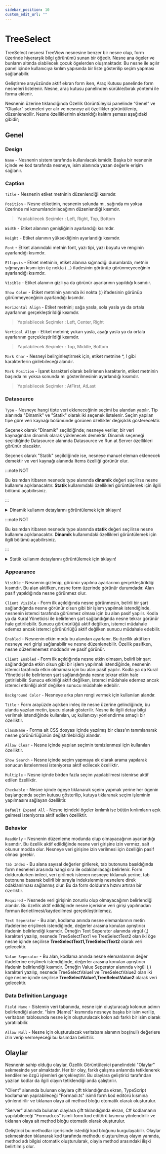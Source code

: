 ```yaml
---
sidebar_position: 10
custom_edit_url: ""
---
```


# TreeSelect

TreeSelect nesnesi TreeView nesnesine benzer bir nesne olup, form üzerinde hiyerarşik bilgi görünümü sunan bir öğedir. Nesne ana ögeler ve bunların altında olabilecek çocuk ögelerden oluşmaktadır. Bu nesne ile açılır panel içinde kullanıcıya kırılım yapısında bir liste gösterilip seçim yapması sağlanabilir.

Geliştirme arayüzünde aktif ekran form iken, Araç Kutusu panelinde form nesneleri listelenir. Nesne, araç kutusu panelinden sürükle/bırak yöntemi ile forma eklenir.

Nesnenin üzerine tıklandığında Özellik Görüntüleyici panelinde “Genel” ve “Olaylar” sekmeleri yer alır ve nesneye ait özellikler görüntülenip, düzenlenebilir. Nesne özelliklerinin aktarıldığı kalıtım şeması aşağıdaki gibidir;

## Genel

### Design

`Name` - Nesnenin sistem tarafında kullanılacak ismidir. Başka bir nesnenin içinde ve kod tarafında nesneye, isim alanında yazan değerle erişim sağlanır.

### Caption

`Title` - Nesnenin etiket metninin düzenlendiği kısımdır.

`Position` - Nesne etiketinin, nesnenin solunda mı, sağında mı yoksa üzerinde mi konumlandırılacağının düzenlendiği kısımdır.

>Yapılabilecek Seçimler : Left, Right, Top, Bottom

`Width` - Etiket alanının genişliğinin ayarlandığı kısımdır.

`Height` - Etiket alanının yüksekliğinin ayarlandığı kısımdır.

`Font` - Etiket alanındaki metnin font, yazı tipi, yazı boyutu ve renginin ayarlandığı kısımdır.

`Ellipsis` - Etiket metninin, etiket alanına sığmadığı durumlarda, metnin sığmayan kısmı için üç nokta (…) ifadesinin görünüp görünmeyeceğinin ayarlandığı kısımdır.

`Visible` - Etiket alanının gizli ya da görünür ayarlarının yapıldığı kısımdır.

`Show Colon` - Etiket metninin yanında iki nokta (:) ifadesinin görünüp görünmeyeceğinin ayarlandığı kısımdır.

`Horizontal Align` - Etiket metnini; sağa yasla, sola yasla ya da ortala ayarlarının gerçekleştirildiği kısımdır.

>Yapılabilecek Seçimler : Left, Center, Right

`Vertical Align` - Etiket metnini; yukarı yasla, aşağı yasla ya da ortala ayarlarının gerçekleştirildiği kısımdır.

>Yapılabilecek Seçimler : Top, Middle, Bottom

`Mark Char` - Nesneyi belirginleştirmek için, etiket metnine *, ! gibi karakterlerin girilebileceği alandır.

`Mark Position` - İşaret karakteri olarak belirlenen karakterin, etiket metninin başında mı yoksa sonunda mı gösterilmesinin ayarlandığı kısımdır.

>Yapılabilecek Seçimler : AtFirst, AtLast

### Datasource

`Type` - Nesneye hangi tipte veri ekleneceğinin seçimi bu alandan yapılır. Tip alanında "Dinamik" ve "Statik" olarak iki seçenek listelenir. Seçim yapılan tipe göre veri kaynağı bölümünde görünen özellikler değişiklik gösterecektir.

Seçenek olarak "Dinamik" seçildiğinde; nesneye veriler, bir veri kaynağından dinamik olarak yüklenecek demektir. Dinamik seçeneği seçildiğinde Datasource alanında Datasource ve Run at Server özellikleri görünür olacaktır.

Seçenek olarak "Statik" seçildiğinde ise, nesneye manuel eleman eklenecek demektir ve veri kaynağı alanında Items özelliği görünür olur.

:::note NOT

Bu kısımdan itibaren nesnede type alanında **dinamik** değeri seçilirse nesne kullanımı açıklanacaktır. **Statik** kullanımdaki özellikleri görüntülemek için ilgili bölümü açabilirsiniz.

:::

<details>
  <summary>Dinamik kullanım detaylarını görüntülemek için tıklayın!</summary>
  <div>

`DataSource` - Nesnede, bir veri kaynağından gelen değerleri listeleyebilmek için kullanılacak alandır. Projede Çözüm Gezgini alanındaki DataSource bölümüne eklenmiş ve başarıyla derlenen veri kaynağı tanımı, nesnenin Datasource) kısmından seçilebilir olur.

`RunAtServer` - Bu seçenek nesneye bağlanan sorgunun, sunucudan mı istemciden mi çalıştırılacağının belirlendiği seçenektir.

Bu seçenek aktif edilirse web arayüzünde forma tıklandığında, form açılmadan önce sorgu, sunucu tarafında çalıştırılır, form açıldığında nesneye sorgu sonucu yüklenmiş olarak gelir. Seçenek pasif yapıldığında web arayüzünde forma tıklandığında, form açıldıktan sonra nesneye sorgunun sonuç değerleri yüklenmeye başlar.

Sorgu sonucunun yüklenmesi için geçen bekleme süresi, bu özellik aktifken formun açılma anında, özellik pasifken form hızlı açıldıktan sonra nesneye verinin yüklenmesi anında etkili olur.

`Value Expression` - Veri Kaynağı kısmından bir veri kaynağı tanımı seçildiğinde bu alan görünür olur. Seçilen veri kaynağından dönen tüm kolonlar bu alanda listelenir. Kullanıcı arayüzden seçim yaptığında, yapılan seçimin kayıt alanının hangi kolon değeri olacağı bu alanda belirlenir.

Örneğin nesneye kullanıcıların listesini getiren bir sorgu bağlanmış olsun. Sorgudan ID (Kullanıcı Adı), FIRSTNAME (İsim), EMAIL (Mail Adresi) kolonları dönüyor olsun. Bu nesnenin amacı kullanıcı seçimi olduğu için seçilen kullanıcının benzersiz kayıt değeri ID kolonunda bulunduğundan, Değer İfadesi kısmında sorgudan dönen ID kolonu seçilmelidir.

`Display Expression` - Veri Kaynağı kısmından bir veri kaynağı tanımı seçildiğinde bu alan görünür olur. Seçilen veri kaynağından dönen tüm kolonlar bu alanda listelenir. Kullanıcı arayüzden seçim yaptığında, nesne içerisinde görünecek ifadenin hangi sorgu kolonundan geleceği bu alanda belirlenir.

Örneğin nesneye kullanıcıların listesini getiren bir sorgu bağlanmış olsun. Sorgudan ID (Kullanıcı Adı), FIRSTNAME (İsim), LASTNAME (Soyisim), EMAIL (Mail Adresi) kolonları dönüyor olsun. Bu nesnenin amacı kullanıcı seçimi olduğu için seçilen kullanıcının FIRSTNAME ve LASTNAME kolonlarından dönen değerleri nesne içinde görüntülenmek istenecektir. O yüzden Görünür İfadesi kısmında bu kolon değerleri seçilir.

`Display Format` - Görünüm İfadesi alanından seçilen kolon ya da kolonlar otomatik olarak bu alana da eklenir. Nesnede listelenecek eleman metinlerine görünüm formatı belirlemek için kullanılan alandır. Elemanların istenen bir formatta gösterilmesi için, ilgili format yapısı bu alanda belirtilebilir. Ve nesne seçimi sonrası nesnede görüntülenecek değerin web arayüzde uç kullanıcılara belirlenen formatta görünmesi sağlanabilir.

Formatlamada kullanılabilecek format tiplerine, alana odaklanıldığında çıkan bilgi mesajındaki linkten (https://shopify.github.io/liquid/) erişilebilir ve gerçekleştirilmek istenen format yapısı Görünüm Formatı alanında ilgili sütun için uygulanabilir.

`Hierarcy Type` - Nesneye veri kaynağı tanımlandığında, veri kaynağında hangi tipe göre verilerin kırılımlı olacağının belirlendiği alandır. 

Örneğin nesneye bir REST sorgusu tanımlanıp, sorgu sonucunda listelenen ögelerin her birinde id ve hangi id'ye bağlı olduğunu belli eden parentid anahtarları içeriyorsa nesnede Hierarcy Type alanında Parent By seçilebilirken; REST sorugusu sonucundaki ögelerin içinde direkt olarak çocuk öge içeriyorsa Children By seçilmelidir.

Nesneye SQL sorgusu tanımlı ve sorguda ID, PARENTID ve TEXT gibi ögelerin birbirleri ile ilişkisini belli eder sonuçlar dönüyorsa, alanda Parent By seçilebilir.

***SQL Veri Kaynağı içeriği aşağıdaki gibi ise Parent By seçilmelidir.***

| **ID** 	| **PARENTID** 	| **TEXT** 	|
|---	|---	|---	|
| 1 	| 0 	| 1. Ana Öge 	|
| 2 	| 1 	| 1.1 Çocuk Başlık 	|
| 3 	| 1 	| 1.2 Çocuk Alt Başlık 	|
| 4 	| 3 	| 1.2.1 Çocuk Alt Başlık 	|
| 5 	| 0 	| 2. Ana Öge 	|
| 6 	| 5 	| 2.1 Çocuk Başlık 	|
| 7 	| 6 	| 2.1.1 Çocuk Alt Başlık 	|

***REST Veri Kaynağı içeriği aşağıdaki gibi ise Parent By seçilmelidir.***

```json

{
    "key": "1",
    "icon": null,
    "text": "Item1",
    "parentKey": null,
    "selected": true,
    "disabled": false,
    "expand": false
},
{
    "key": "2",
    "icon": null,
    "text": "Item2",
    "parentKey": "1",
    "selected": false,
    "disabled": false,
    "expand": false
},
{
    "key": "3",
    "icon": null,
    "text": "Item3",
    "parentKey": null,
    "selected": false,
    "disabled": false,
    "expand": false
}

```

***REST Veri Kaynağı içeriği aşağıdaki gibi ise Children By seçilmelidir.***

```json

{
    "id": "1",
    "icon": null,
    "text": "Item1",
    "childrenKey": [
        {
            "id": "2",
            "icon": null,
            "text": "Item2",
            "childrenKey": [],
            "selected": false,
            "disabled": false,
            "expand": false
        },
        {
            "id": "3",
            "icon": null,
            "text": "Item3",
            "childrenKey": [],
            "selected": false,
            "disabled": false,
            "expand": false
        }
    ],
    "selected": false,
    "disabled": false,
    "expand": false
}

```

>Yapılabilecek Seçimler : Parent By, Children By

`Not Recursive` - Nesne veri kaynağında seçili sorgu sonucunun özyinemeli (recursive) olup olmadığının seçildiği alandır. Nesneye bağlanan sorgu kırılımlı olarak listelenmiyorsa özellik aktif edililir. Aktif edildiğinde nesnede tanımlı sorguda kırılım bulunmuyor ama kırılımlı hale çevirmesini istenmiş olur.

`Parent Key` - Hierarcy Type alanında Parent By seçildiğinde gözüken alandır. DataSource üzerinden gelen veri özyinelemeli (recursive) olarak gelmediğinde, gelen veriyi nesne üzerinde düzgünce yansıtabilmek için manipüle edilmesi, iç içe bir kırılım yapısı oluşturulması gerekmektedir. Hierarcy Type alanında Parent By seçilmesi ile gelen bu veride yerleşimin mevcut ögenin bağlı olduğu ögesi (parent) bulunup bunun altına yerleştirilmesi ile meydana gelineceğini ifade edilir.

Örneğin yukarıdaki 1 numaralı alt alta öge içeren json örneği gibi sonuç geliyorsa Hierarchy Type alanında Parent By seçilip, Parent Key alanında parentkey özelliği seçilebilir. SQL sorgusu örneğinde ise Hierarchy Type alanında Parent By seçilip, Parent Key alanında PARENTID kolonu seçilebilir.

`Children Key` - Hierarcy Type alanında Children By seçildiğinde gözüken alandır. DataSource üzerinden gelen veri özyinelemeli (recursive) olarak gelmediğinde, gelen veriyi nesne üzerinde düzgünce yansıtabilmek için manipüle edilmesi, iç içe bir kırılım yapısı oluşturulması gerekmektedir. Hierarcy Type alanında Children By seçilmesi ile gelen bu veride yerleşimin mevcut ögenin altındaki çocukları (child) bulunup bunun altına yerleştirilmesi ile meydana gelineceğini ifade edilir.

Örneğin yukarıdaki 2 numaralı iç içe ögelerin listelendiği json örneği gibi sonuç geliyorsa, Hierarchy Type alanında Children By seçilip, Children Key alanında childrenkey özelliği seçilebilir. 

  </div>
</details>

:::note NOT

Bu kısımdan itibaren nesnede type alanında **statik** değeri seçilirse nesne kullanımı açıklanacaktır. **Dinamik** kullanımdaki özellikleri görüntülemek için ilgili bölümü açabilirsiniz.

:::

<details>
  <summary>Statik kullanım detaylarını görüntülemek için tıklayın!</summary>
  <div>

`Items` - Nesnede, bir veri kaynağından gelen kayıtlar değil, geliştirme anında manuel eklenen elemanlar listelenmek istendiğinde, eleman tanımlama işlemi bu alandan yapılır. Liste elemanlarının belirlendiği kısımdır. Bu alandan nesneye yeni eleman eklenebilir, mevcut bir eleman silinebilir veya düzenlenebilir. Elemanlar alanına tıklandığında eleman ekleme penceresi açılır. Ekle butonuna tıklanarak nesneye yeni eleman kalemleri oluşturulur.

`Name` - Ögeye verilecek anahtar değeri bu alana yazılır, ekli diğer ögelerdeki name alanlarında tanımlanmış değerlerden farklı olmalıdır, aynı değer yazılırsa ekleme işlemi yapılmaz.

`Title` - Ögeye verilecek isim bu alana yazılır.  

`Selectable` - Ögenin form üzerinde seçilebilmesi isteniyorsa alan aktif edilmelidir. Seçili olmadığı durumda web ara yüzünde öge seçilemeyecektir.

`Children Items` - Öge altında olması istenen başka bir eleman daha varsa Children Items’taki üç noktaya tıklanarak ekleme yapılabilir. Açılan pencerede ekle butonuna basıldığında gelen özellikler bir önceki pencere ile aynı olup, “Kaydet” butonuna tıklanarak çocuk elemanlar ana elemanın altına gelecek şekilde kaydedilir.

  </div>
</details>

### Appearance

`Visible` - Nesnenin gizlenip, görünür yapılma ayarlarının gerçekleştirildiği kısımdır. Bu alan aktifken, nesne form üzerinde görünür durumdadır. Alan pasif yapıldığında nesne görünmez olur.

`Client Visible` - Form ilk açıldığında nesne görünmesin, belirli bir şart sağlandığında nesne görünür olsun gibi bir işlem yapılmak istendiğinde, nesnenin istemci tarafında görünmez olması için bu alan pasif yapılır. Kodla ya da Kural Yöneticisi ile belirlenen şart sağlandığında nesne tekrar görünür hale getirilebilir. Sunucu görünürlüğü aktif değilken, istemci müdahale edemez ancak istemci görünürlüğü aktif değilken sunucu müdahale edebilir.

`Enabled` - Nesnenin etkin modu bu alandan ayarlanır. Bu özellik aktifken nesneye veri girişi sağlanabilir ve nesne düzenlenebilir. Özellik pasifken, nesne düzenlenemez moddadır ve pasif görünür.

`Client Enabled` - Form ilk açıldığında nesne etkin olmasın, belirli bir şart sağlandığında etkin olsun gibi bir işlem yapılmak istendiğinde, nesnenin istemci tarafında etkin olmaması için bu alan pasif yapılır. Kodla ya da Kural Yöneticisi ile belirlenen şart sağlandığında nesne tekrar etkin hale getirilebilir. Sunucu etkinliği aktif değilken, istemci müdahale edemez ancak istemci etkinliği aktif değilken sunucu müdahale edebilir.

`Background Color` - Nesneye arka plan rengi vermek için kullanılan alandır.

`Title` - Form arayüzde açıkken imleç ile nesne üzerine gelindiğinde, bu alanda yazılan metin, ipucu olarak gösterilir. Nesne ile ilgili detay bilgi verilmek istendiğinde kullanılan, uç kullanıcıyı yönlendirme amaçlı bir özelliktir.

`ClassName` - Forma ait CSS dosyası içinde yazılmış bir class'ın tanımlanarak nesne görünürlüğünün değiştirilebildiği alandır.

`Allow Clear` - Nesne içinde yapılan seçimin temizlenmesi için kullanılan özelliktir.

`Show Search` - Nesne içinde seçim yapmaya ek olarak arama yapılarak sonucun listelenmesi isteniyorsa aktif edilecek özelliktir.

`Multiple` - Nesne içinde birden fazla seçim yapılabilmesi istenirse aktif edilen özelliktir.

`Checkable` - Nesne içinde ögeye tıklanarak sçeim yapmak yerine her ögenin başlangcında seçim kutusu gösterilip, kutuya tıklaranak seçim işleminin yapılmasını sağlayan özelliktir.

`Default Expand All` - Nesne içindeki ögeler kırılımlı ise bütün kırılımların açık gelmesi isteniyorsa aktif edilen özelliktir.

### Behavior

`ReadOnly` - Nesnenin düzenleme modunda olup olmayacağının ayarlandığı kısımdır. Bu özellik aktif edildiğinde nesne veri girişine izin vermez, salt okunur modda olur. Nesneye veri girişine izin verilmesi için özelliğin pasif olması gerekir.

`Tab Index` - Bu alana sayısal değerler girilerek, tab butonuna basıldığında form nesneleri arasında hangi sıra ile odaklanılacağı belirlenir. Form doldurulurken imleci, veri girilmek istenen nesneye tıklamak yerine, tab butonuna basarak belirli bir sırayla indekslenmiş nesnelere direk odaklanılması sağlanmış olur. Bu da form doldurma hızını artıran bir özelliktir.

`Required` - Nesnede veri girişinin zorunlu olup olmayacağının belirlendiği alandır. Bu özellik aktif edildiğinde nesne içerisine veri girişi yapılmadan formun ilerletilmesi/kaydedilmesi gerçekleştirilemez.

`Text Seperator` - Bu alan, kodlama anında nesne elemanlarının metin ifadelerine erişilmek istendiğinde, değerler arasına konulan ayrıştırıcı ifadenin belirlendiği kısımdır. Örneğin Text Seperator alanında virgül (,) karakteri yazılıp, nesnede TreeSelectText1 ve TreeSelectText2 olan iki öge nesne içinde seçilirse **TreeSelectText1,TreeSelectText2** olarak veri gelecektir.

`Value Seperator` - Bu alan, kodlama anında nesne elemanlarının değer ifadelerine erişilmek istendiğinde, değerler arasına konulan ayrıştırıcı ifadenin belirlendiği kısımdır. Örneğin Value Seperator alanında virgül (,) karakteri yazılıp, nesnede TreeSelectValue1 ve TreeSelectValue2 olan iki öge nesne içinde seçilirse **TreeSelectValue1,TreeSelectValue2** olarak veri gelecektir.

### Data Definition Language

`Field Name` - Sistemin veri tabanında, nesne için oluşturacağı kolonun adının belirlendiği alandır. "İsim (Name)" kısmında nesneye başka bir isim verilip, veritabanı tablosunda nesne için oluşturulacak kolon adı farklı bir isim olarak yaratılabilir.

`Allow Null` - Nesne için oluşturulacak veritabanı alanının boş(null) değerlere izin verip vermeyeceği bu kısımdan belirtilir.

## Olaylar

Nesnenin sahip olduğu olaylar, Özellik Görüntüleyici panelindeki "Olaylar" sekmesinde yer almaktadır. Her bir olay, farklı çalışma anlarında tetiklenerek kendilerine özgü işlemleri gerçekleştirir. Bu olaylara geliştirici tarafından yazılan kodlar da ilgili olayın tetiklendiği anda çalıştırılır.

"Client" alanında bulunan olaylara çift tıklandığında ekran, TypeScript kodlamanın yapılabileceği "Formadı.ts" isimli form kod editörü kısmına yönlendirilir ve tıklanan olaya ait method bloğu otomatik olarak oluşturulur.

"Server" alanında bulunan olaylara çift tıklandığında ekran, C# kodlamanın yapılabileceği "Formadı.cs" isimli form kod editörü kısmına yönlendirilir ve tıklanan olaya ait method bloğu otomatik olarak oluşturulur.

Geliştirici bu methodlar içerisinde istediği kod bloğunu kurgulayabilir. Olaylar sekmesinden tıklanarak kod tarafında methodu oluşturulmuş olayın yanında, method adı bilgisi otomatik oluşturularak, olayla method arasındaki ilişki belirtilmiş olur.
